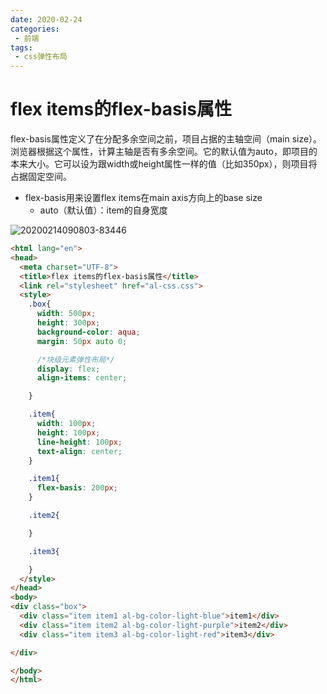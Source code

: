 ```yaml
---
date: 2020-02-24
categories: 
 - 前端
tags: 
 - css弹性布局
---
```

# flex items的flex-basis属性

flex-basis属性定义了在分配多余空间之前，项目占据的主轴空间（main size）。浏览器根据这个属性，计算主轴是否有多余空间。它的默认值为auto，即项目的本来大小。它可以设为跟width或height属性一样的值（比如350px），则项目将占据固定空间。

- flex-basis用来设置flex items在main axis方向上的base size
    - auto（默认值）：item的自身宽度

![20200214090803-83446](https://alanlee-image-bed.oss-cn-shenzhen.aliyuncs.com/note_images/20200214090815-124724.png)

```html
<html lang="en">
<head>
  <meta charset="UTF-8">
  <title>flex items的flex-basis属性</title>
  <link rel="stylesheet" href="al-css.css">
  <style>
    .box{
      width: 500px;
      height: 300px;
      background-color: aqua;
      margin: 50px auto 0;

      /*块级元素弹性布局*/
      display: flex;
      align-items: center;

    }

    .item{
      width: 100px;
      height: 100px;
      line-height: 100px;
      text-align: center;
    }

    .item1{
      flex-basis: 200px;
    }

    .item2{

    }

    .item3{

    }
  </style>
</head>
<body>
<div class="box">
  <div class="item item1 al-bg-color-light-blue">item1</div>
  <div class="item item2 al-bg-color-light-purple">item2</div>
  <div class="item item3 al-bg-color-light-red">item3</div>

</div>

</body>
</html>
```
